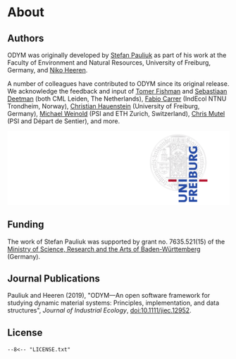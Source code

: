 # About

## Authors

ODYM was originally developed by [Stefan Pauliuk](https://www.linkedin.com/in/stefan-pauliuk-6b93b919/) as part of his work at the Faculty of Environment and Natural Resources, University of Freiburg, Germany, and [Niko Heeren](https://www.linkedin.com/in/nikoheeren/).

A number of colleagues have contributed to ODYM since its original release. We acknowledge the feedback and input of [Tomer Fishman](https://www.linkedin.com/in/tomer-fishman/) and [Sebastiaan Deetman](https://www.linkedin.com/in/sdeetman/) (both CML Leiden, The Netherlands), [Fabio Carrer](https://www.linkedin.com/in/fabio-carrer-b870141b7/) (IndEcol NTNU Trondheim, Norway), [Christian Hauenstein](https://www.linkedin.com/in/christian-hauenstein-036422366/) (University of Freiburg, Germany), [Michael Weinold](https://www.linkedin.com/in/michaelweinold/) (PSI and ETH Zurich, Switzerland), [Chris Mutel](https://www.linkedin.com/in/christopher-mutel-61b263b2/) (PSI and Départ de Sentier), and more.

![Logos](_logos/logos_institutions.svg)

## Funding

The work of Stefan Pauliuk was supported by grant no. 7635.521(15) of the [Ministry of Science, Research and the Arts of Baden-Württemberg](https://mwk.baden-wuerttemberg.de/en/home) (Germany).

## Journal Publications

Pauliuk and Heeren (2019),
"ODYM—An open software framework for studying dynamic material systems: Principles, implementation, and data structures",
_Journal of Industrial Ecology_,
[doi:10.1111/jiec.12952](https://doi.org/10.1111/jiec.12952).
 

## License

```plaintext
--8<-- "LICENSE.txt"
```